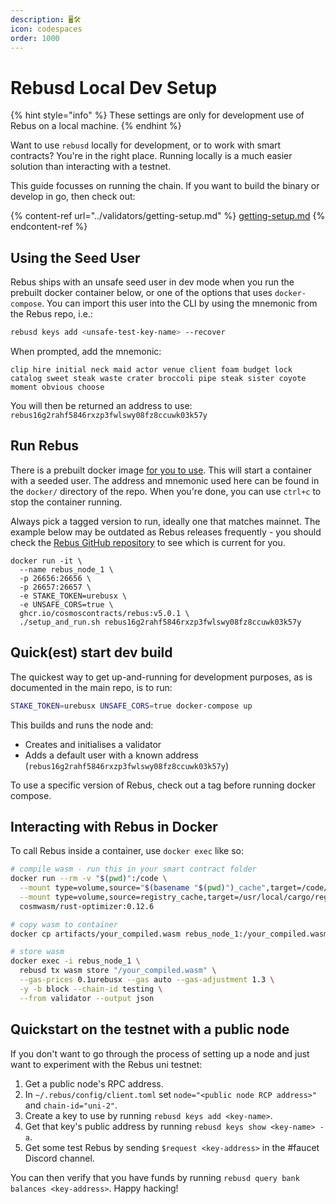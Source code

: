 ```yaml
---
description: 🖥🛠
icon: codespaces
order: 1000
---
```


# Rebusd Local Dev Setup

{% hint style="info" %}
These settings are only for development use of Rebus on a local machine.
{% endhint %}

Want to use `rebusd` locally for development, or to work with smart contracts? You're in the right place. Running locally is a much easier solution than interacting with a testnet.

This guide focusses on running the chain. If you want to build the binary or develop in go, then check out:

{% content-ref url="../validators/getting-setup.md" %}
[getting-setup.md](../validators/getting-setup.md)
{% endcontent-ref %}

## Using the Seed User

Rebus ships with an unsafe seed user in dev mode when you run the prebuilt docker container below, or one of the options that uses `docker-compose`. You can import this user into the CLI by using the mnemonic from the Rebus repo, i.e.:

```bash
rebusd keys add <unsafe-test-key-name> --recover
```

When prompted, add the mnemonic:

```
clip hire initial neck maid actor venue client foam budget lock catalog sweet steak waste crater broccoli pipe steak sister coyote moment obvious choose
```

You will then be returned an address to use: `rebus16g2rahf5846rxzp3fwlswy08fz8ccuwk03k57y`

## Run Rebus

There is a prebuilt docker image [for you to use](https://github.com/rebuschain/rebus.core/pkgs/container/rebus). This will start a container with a seeded user. The address and mnemonic used here can be found in the `docker/` directory of the repo. When you're done, you can use `ctrl+c` to stop the container running.

Always pick a tagged version to run, ideally one that matches mainnet. The example below may be outdated as Rebus releases frequently - you should check the [Rebus GitHub repository](https://github.com/rebuschain/rebus.core/releases) to see which is current for you.

```
docker run -it \
  --name rebus_node_1 \
  -p 26656:26656 \
  -p 26657:26657 \
  -e STAKE_TOKEN=urebusx \
  -e UNSAFE_CORS=true \
  ghcr.io/cosmoscontracts/rebus:v5.0.1 \
  ./setup_and_run.sh rebus16g2rahf5846rxzp3fwlswy08fz8ccuwk03k57y
```

## Quick(est) start dev build

The quickest way to get up-and-running for development purposes, as is documented in the main repo, is to run:

```bash
STAKE_TOKEN=urebusx UNSAFE_CORS=true docker-compose up
```

This builds and runs the node and:

* Creates and initialises a validator
* Adds a default user with a known address (`rebus16g2rahf5846rxzp3fwlswy08fz8ccuwk03k57y`)

To use a specific version of Rebus, check out a tag before running docker compose.

## Interacting with Rebus in Docker

To call Rebus inside a container, use `docker exec` like so:

```bash
# compile wasm - run this in your smart contract folder
docker run --rm -v "$(pwd)":/code \
  --mount type=volume,source="$(basename "$(pwd)")_cache",target=/code/target \
  --mount type=volume,source=registry_cache,target=/usr/local/cargo/registry \
  cosmwasm/rust-optimizer:0.12.6

# copy wasm to container
docker cp artifacts/your_compiled.wasm rebus_node_1:/your_compiled.wasm

# store wasm
docker exec -i rebus_node_1 \
  rebusd tx wasm store "/your_compiled.wasm" \
  --gas-prices 0.1urebusx --gas auto --gas-adjustment 1.3 \
  -y -b block --chain-id testing \
  --from validator --output json 
```

## Quickstart on the testnet with a public node

If you don't want to go through the process of setting up a node and just want to experiment with the Rebus uni testnet:

1. Get a public node's RPC address.
2. In `~/.rebus/config/client.toml` set `node="<public node RCP address>"` and `chain-id="uni-2"`.
3. Create a key to use by running `rebusd keys add <key-name>`.
4. Get that key's public address by running `rebusd keys show <key-name> -a`.
5. Get some test Rebus by sending `$request <key-address>` in the #faucet Discord channel.

You can then verify that you have funds by running `rebusd query bank balances <key-address>`. Happy hacking!
